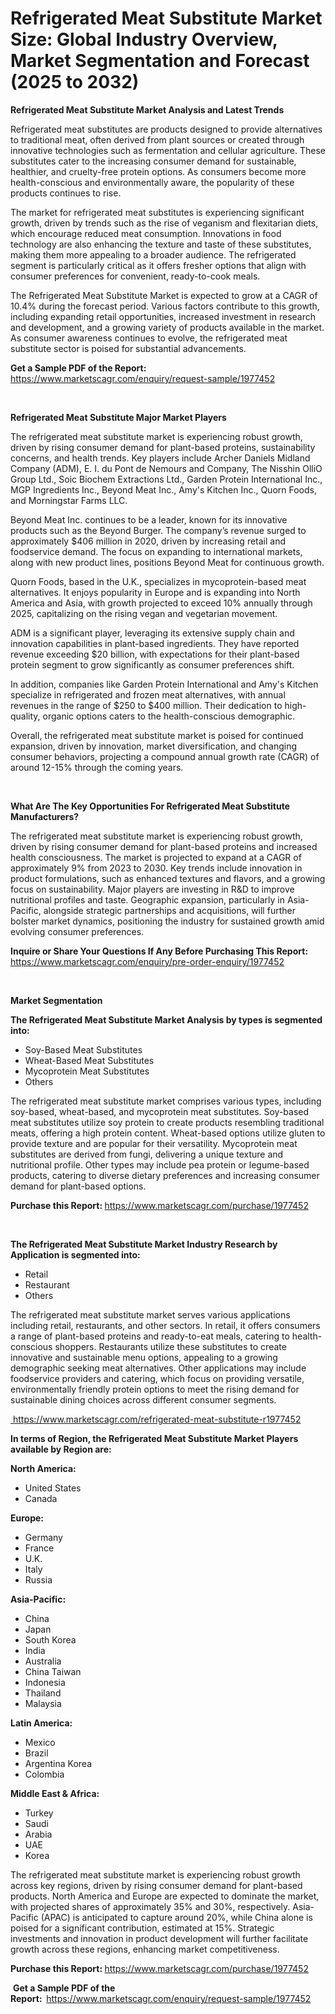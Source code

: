 <p><h1>Refrigerated Meat Substitute Market Size: Global Industry Overview, Market Segmentation and Forecast (2025 to 2032)</h1></p><p><strong>Refrigerated Meat Substitute Market Analysis and Latest Trends</strong></p>
<p><p>Refrigerated meat substitutes are products designed to provide alternatives to traditional meat, often derived from plant sources or created through innovative technologies such as fermentation and cellular agriculture. These substitutes cater to the increasing consumer demand for sustainable, healthier, and cruelty-free protein options. As consumers become more health-conscious and environmentally aware, the popularity of these products continues to rise.</p><p>The market for refrigerated meat substitutes is experiencing significant growth, driven by trends such as the rise of veganism and flexitarian diets, which encourage reduced meat consumption. Innovations in food technology are also enhancing the texture and taste of these substitutes, making them more appealing to a broader audience. The refrigerated segment is particularly critical as it offers fresher options that align with consumer preferences for convenient, ready-to-cook meals.</p><p>The Refrigerated Meat Substitute Market is expected to grow at a CAGR of 10.4% during the forecast period. Various factors contribute to this growth, including expanding retail opportunities, increased investment in research and development, and a growing variety of products available in the market. As consumer awareness continues to evolve, the refrigerated meat substitute sector is poised for substantial advancements.</p></p>
<p><strong>Get a Sample PDF of the Report:&nbsp;</strong> <a href="https://www.marketscagr.com/enquiry/request-sample/1977452?utm_campaign=2940&utm_medium=2&utm_source=Github&utm_content=ia&utm_term=19042025&utm_id=refrigerated-meat-substitute">https://www.marketscagr.com/enquiry/request-sample/1977452</a></p>
<p>&nbsp;</p>
<p><strong>Refrigerated Meat Substitute Major Market Players</strong></p>
<p><p>The refrigerated meat substitute market is experiencing robust growth, driven by rising consumer demand for plant-based proteins, sustainability concerns, and health trends. Key players include Archer Daniels Midland Company (ADM), E. I. du Pont de Nemours and Company, The Nisshin OlliO Group Ltd., Soic Biochem Extractions Ltd., Garden Protein International Inc., MGP Ingredients Inc., Beyond Meat Inc., Amy's Kitchen Inc., Quorn Foods, and Morningstar Farms LLC.</p><p>Beyond Meat Inc. continues to be a leader, known for its innovative products such as the Beyond Burger. The company’s revenue surged to approximately $406 million in 2020, driven by increasing retail and foodservice demand. The focus on expanding to international markets, along with new product lines, positions Beyond Meat for continuous growth.</p><p>Quorn Foods, based in the U.K., specializes in mycoprotein-based meat alternatives. It enjoys popularity in Europe and is expanding into North America and Asia, with growth projected to exceed 10% annually through 2025, capitalizing on the rising vegan and vegetarian movement.</p><p>ADM is a significant player, leveraging its extensive supply chain and innovation capabilities in plant-based ingredients. They have reported revenue exceeding $20 billion, with expectations for their plant-based protein segment to grow significantly as consumer preferences shift.</p><p>In addition, companies like Garden Protein International and Amy's Kitchen specialize in refrigerated and frozen meat alternatives, with annual revenues in the range of $250 to $400 million. Their dedication to high-quality, organic options caters to the health-conscious demographic.</p><p>Overall, the refrigerated meat substitute market is poised for continued expansion, driven by innovation, market diversification, and changing consumer behaviors, projecting a compound annual growth rate (CAGR) of around 12-15% through the coming years.</p></p>
<p>&nbsp;</p>
<p><strong>What Are The Key Opportunities For Refrigerated Meat Substitute Manufacturers?</strong></p>
<p><p>The refrigerated meat substitute market is experiencing robust growth, driven by rising consumer demand for plant-based proteins and increased health consciousness. The market is projected to expand at a CAGR of approximately 9% from 2023 to 2030. Key trends include innovation in product formulations, such as enhanced textures and flavors, and a growing focus on sustainability. Major players are investing in R&D to improve nutritional profiles and taste. Geographic expansion, particularly in Asia-Pacific, alongside strategic partnerships and acquisitions, will further bolster market dynamics, positioning the industry for sustained growth amid evolving consumer preferences.</p></p>
<p><strong>Inquire or Share Your Questions If Any Before Purchasing This Report:</strong> <a href="https://www.marketscagr.com/enquiry/pre-order-enquiry/1977452?utm_campaign=2940&utm_medium=2&utm_source=Github&utm_content=ia&utm_term=19042025&utm_id=refrigerated-meat-substitute">https://www.marketscagr.com/enquiry/pre-order-enquiry/1977452</a></p>
<p>&nbsp;</p>
<p><strong>Market Segmentation</strong></p>
<p><strong>The Refrigerated Meat Substitute Market Analysis by types is segmented into:</strong></p>
<p><ul><li>Soy-Based Meat Substitutes</li><li>Wheat-Based Meat Substitutes</li><li>Mycoprotein Meat Substitutes</li><li>Others</li></ul></p>
<p><p>The refrigerated meat substitute market comprises various types, including soy-based, wheat-based, and mycoprotein meat substitutes. Soy-based meat substitutes utilize soy protein to create products resembling traditional meats, offering a high protein content. Wheat-based options utilize gluten to provide texture and are popular for their versatility. Mycoprotein meat substitutes are derived from fungi, delivering a unique texture and nutritional profile. Other types may include pea protein or legume-based products, catering to diverse dietary preferences and increasing consumer demand for plant-based options.</p></p>
<p><strong>Purchase this Report:&nbsp;</strong><a href="https://www.marketscagr.com/purchase/1977452?utm_campaign=2940&utm_medium=2&utm_source=Github&utm_content=ia&utm_term=19042025&utm_id=refrigerated-meat-substitute">https://www.marketscagr.com/purchase/1977452</a></p>
<p>&nbsp;</p>
<p><strong>The Refrigerated Meat Substitute Market Industry Research by Application is segmented into:</strong></p>
<p><ul><li>Retail</li><li>Restaurant</li><li>Others</li></ul></p>
<p><p>The refrigerated meat substitute market serves various applications including retail, restaurants, and other sectors. In retail, it offers consumers a range of plant-based proteins and ready-to-eat meals, catering to health-conscious shoppers. Restaurants utilize these substitutes to create innovative and sustainable menu options, appealing to a growing demographic seeking meat alternatives. Other applications may include foodservice providers and catering, which focus on providing versatile, environmentally friendly protein options to meet the rising demand for sustainable dining choices across different consumer segments.</p></p>
<p><a href="https://www.marketscagr.com/refrigerated-meat-substitute-r1977452?utm_campaign=2940&utm_medium=2&utm_source=Github&utm_content=ia&utm_term=19042025&utm_id=refrigerated-meat-substitute">&nbsp;https://www.marketscagr.com/refrigerated-meat-substitute-r1977452</a></p>
<p><strong>In terms of Region, the Refrigerated Meat Substitute Market Players available by Region are:</strong></p>
<p>
    <p> <strong> North America: </strong>
        <ul>
            <li>United States</li>
            <li>Canada</li>
        </ul>
        </p> 
    <p> <strong> Europe: </strong>
        <ul>
            <li>Germany</li>
            <li>France</li>
            <li>U.K.</li>
            <li>Italy</li>
            <li>Russia</li>
        </ul>
        </p> 
    <p> <strong> Asia-Pacific: </strong>
        <ul>
            <li>China</li>
            <li>Japan</li>
            <li>South Korea</li>
            <li>India</li>
            <li>Australia</li>
            <li>China Taiwan</li>
            <li>Indonesia</li>
            <li>Thailand</li>
            <li>Malaysia</li>
        </ul>
        </p> 
    <p> <strong> Latin America: </strong>
        <ul>
            <li>Mexico</li>
            <li>Brazil</li>
            <li>Argentina Korea</li>
            <li>Colombia</li>
        </ul>
        </p> 
    <p> <strong> Middle East & Africa: </strong>
        <ul>
            <li>Turkey</li>
            <li>Saudi</li>
            <li>Arabia</li>
            <li>UAE</li>
            <li>Korea</li>
        </ul>
    </p>
    </p>
<p><p>The refrigerated meat substitute market is experiencing robust growth across key regions, driven by rising consumer demand for plant-based products. North America and Europe are expected to dominate the market, with projected shares of approximately 35% and 30%, respectively. Asia-Pacific (APAC) is anticipated to capture around 20%, while China alone is poised for a significant contribution, estimated at 15%. Strategic investments and innovation in product development will further facilitate growth across these regions, enhancing market competitiveness.</p></p>
<p><strong>Purchase this Report: </strong><a href="https://www.marketscagr.com/purchase/1977452?utm_campaign=2940&utm_medium=2&utm_source=Github&utm_content=ia&utm_term=19042025&utm_id=refrigerated-meat-substitute">https://www.marketscagr.com/purchase/1977452</a></p>
<p>&nbsp;<strong>Get a Sample PDF of the Report:&nbsp;&nbsp;</strong><a href="https://www.marketscagr.com/enquiry/request-sample/1977452?utm_campaign=2940&utm_medium=2&utm_source=Github&utm_content=ia&utm_term=19042025&utm_id=refrigerated-meat-substitute">https://www.marketscagr.com/enquiry/request-sample/1977452</a></p>
<p><strong></strong></p>
<p><p></p><p></p><p></p></p>